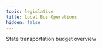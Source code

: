 ```yaml
---
topic: legislative
title: Local Bus Operations
hidden: false
---
```


State transportation budget overview
